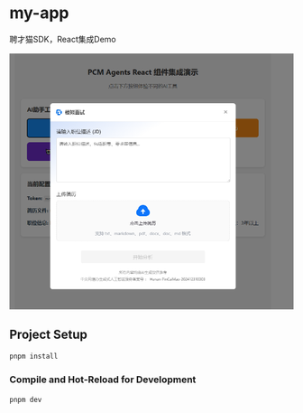 # my-app

聘才猫SDK，React集成Demo

![{5E8AABFB-6BD1-4713-9F59-8F5F615A11DC}](image/{5E8AABFB-6BD1-4713-9F59-8F5F615A11DC}.png)


## Project Setup

```sh
pnpm install
```

### Compile and Hot-Reload for Development

```sh
pnpm dev
```


